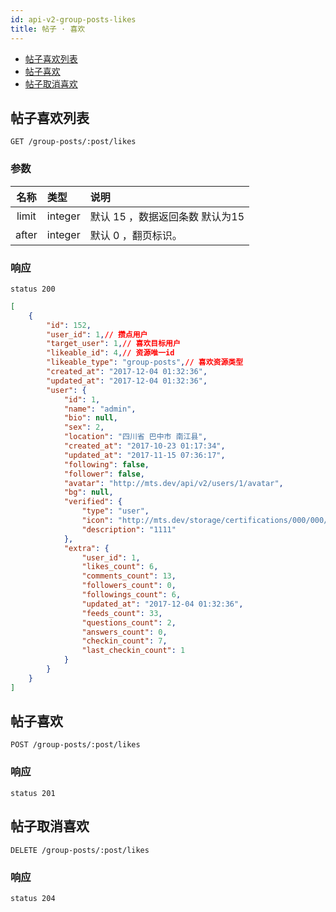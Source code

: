 ```yaml
---
id: api-v2-group-posts-likes
title: 帖子 · 喜欢
---
```


- [帖子喜欢列表](#帖子喜欢列表)
- [帖子喜欢](#帖子喜欢)
- [帖子取消喜欢](#帖子取消喜欢)


## 帖子喜欢列表

```
GET /group-posts/:post/likes

```

### 参数

| 名称 | 类型 | 说明 |
|:----:|:-----|:-----|
|limit|integer| 默认 15 ，数据返回条数 默认为15|
|after|integer|默认 0 ，翻页标识。|

### 响应

```
status 200
```

```json
[
    {
        "id": 152,
        "user_id": 1,// 攒点用户
        "target_user": 1,// 喜欢目标用户
        "likeable_id": 4,// 资源唯一id
        "likeable_type": "group-posts",// 喜欢资源类型
        "created_at": "2017-12-04 01:32:36",
        "updated_at": "2017-12-04 01:32:36",
        "user": {
            "id": 1,
            "name": "admin",
            "bio": null,
            "sex": 2,
            "location": "四川省 巴中市 南江县",
            "created_at": "2017-10-23 01:17:34",
            "updated_at": "2017-11-15 07:36:17",
            "following": false,
            "follower": false,
            "avatar": "http://mts.dev/api/v2/users/1/avatar",
            "bg": null,
            "verified": {
                "type": "user",
                "icon": "http://mts.dev/storage/certifications/000/000/0us/er.png",
                "description": "1111"
            },
            "extra": {
                "user_id": 1,
                "likes_count": 6,
                "comments_count": 13,
                "followers_count": 0,
                "followings_count": 6,
                "updated_at": "2017-12-04 01:32:36",
                "feeds_count": 33,
                "questions_count": 2,
                "answers_count": 0,
                "checkin_count": 7,
                "last_checkin_count": 1
            }
        }
    }
]
```

## 帖子喜欢

```
POST /group-posts/:post/likes
```

### 响应

```
status 201
```

## 帖子取消喜欢

```
DELETE /group-posts/:post/likes
```

### 响应

```
status 204
```
